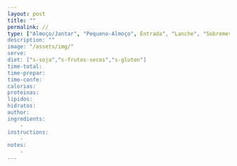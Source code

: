 ```yaml
---
layout: post
title: ""
permalink: //
type: ["Almoço/Jantar", "Pequeno-Almoço", Entrada", "Lanche", "Sobremesa"]
description: ""
image: "/assets/img/"
serve:
diet: ["s-soja","s-frutos-secos","s-gluten"]
time-total: 
time-prepar: 
time-confe: 
calorias:
proteinas:
lipidos:
hidratos:
author: 
ingredients:
    - 
instructions:
    - 
notes:
    - 
---
```


